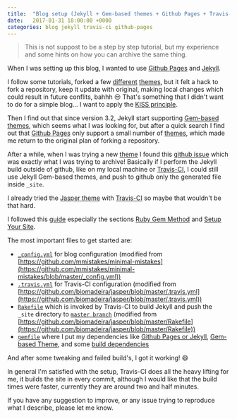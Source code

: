 ```yaml
---
title:  "Blog setup (Jekyll + Gem-based themes + Github Pages + Travis-CI)"
date:   2017-01-31 18:00:00 +0000
categories: blog jekyll travis-ci github-pages
---
```


> This is not suppost to be a step by step tutorial, but my experience and some hints on how you can archive the same thing.

When I was setting up this blog, I wanted to use [Github Pages](https://pages.github.com/) and [Jekyll](http://jekyllrb.com).

I follow some tutorials, forked a few [different](https://github.com/Huxpro/huxpro.github.io) [themes](https://biomadeira.github.io/jasper/), but it felt a hack to fork a repository, keep it update with original, making local changes which could result in future conflits, bahhh :unamused:
That's something that I didn't want to do for a simple blog... I want to apply the [KISS principle](https://en.wikipedia.org/wiki/KISS_principle).

Then I find out that since version 3.2, Jekyll start supporting [Gem-based themes](http://jekyllrb.com/docs/themes/), which seems what I was looking for, but after a quick search I find out that [Github Pages](https://pages.github.com/) only support a small number of [themes](https://pages.github.com/themes/), which made me return to the original plan of forking a repository.

After a while, when I was trying a new [theme](https://github.com/mmistakes/minimal-mistakes) I found this [github issue](https://github.com/mmistakes/minimal-mistakes/issues/662) which was exactly what I was trying to archive!
Basically if I perform the Jekyll build outside of github, like on my local machine or [Travis-CI](https://travis-ci.org/), I could still use Jekyll Gem-based themes, and push to github only the generated file inside `_site`.

I already tried the [Jasper theme](https://biomadeira.github.io/jasper/) with [Travis-CI](https://travis-ci.org/) so maybe that wouldn't be that hard.

I followed this [guide](https://mmistakes.github.io/minimal-mistakes/docs/quick-start-guide/) especially the sections [Ruby Gem Method](https://mmistakes.github.io/minimal-mistakes/docs/quick-start-guide/#ruby-gem-method) and [Setup Your Site](https://mmistakes.github.io/minimal-mistakes/docs/quick-start-guide/#setup-your-site).

The most important files to get started are:
-   [`_config.yml`](https://github.com/4brunu/4brunu.github.io/blob/source/_config.yml) for blog configuration (modified from [https://github.com/mmistakes/minimal-mistakes](https://github.com/mmistakes/minimal-mistakes/blob/master/_config.yml))
-   [`.travis.yml`](https://github.com/4brunu/4brunu.github.io/blob/source/.travis.yml) for Travis-CI configuration (modified from [https://github.com/biomadeira/jasper/blob/master/.travis.yml](https://github.com/biomadeira/jasper/blob/master/.travis.yml))
-   [`Rakefile`](https://github.com/4brunu/4brunu.github.io/blob/source/Rakefile) which is invoked by Travis-CI to build Jekyll and push the `_site` directory to [`master branch`](https://github.com/4brunu/4brunu.github.io/tree/master) (modified from [https://github.com/biomadeira/jasper/blob/master/Rakefile](https://github.com/biomadeira/jasper/blob/master/Rakefile))
-   [`gemfile`](https://github.com/4brunu/4brunu.github.io/blob/source/Gemfile) where I put my dependencies like [Github Pages or Jekyll](https://github.com/4brunu/4brunu.github.io/blob/source/Gemfile#L3-L4), [Gem-based Theme](https://github.com/4brunu/4brunu.github.io/blob/source/Gemfile#L8), and some [build dependencies](https://github.com/4brunu/4brunu.github.io/blob/source/Gemfile#L7)

And after some tweaking and failed build's, I got it working! :smile:

In general I'm satisfied with the setup, Travis-CI does all the heavy lifting for me, it builds the site in every commit, although I would like that the build times were faster, currently they are around two and half minutes.

If you have any suggestion to improve, or any issue trying to reproduce what I describe, please let me know.
